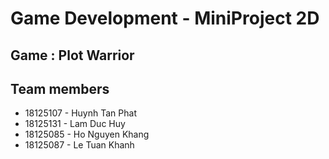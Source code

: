 # Game Development - MiniProject 2D

## Game : Plot Warrior

## Team members

- 18125107 - Huynh Tan Phat
- 18125131 - Lam Duc Huy
- 18125085 - Ho Nguyen Khang
- 18125087 - Le Tuan Khanh

